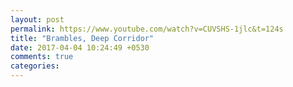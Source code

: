 ```yaml
---
layout: post
permalink: https://www.youtube.com/watch?v=CUVSHS-1jlc&t=124s
title: "Brambles, Deep Corridor"
date: 2017-04-04 10:24:49 +0530
comments: true
categories: 
---
```

